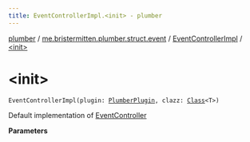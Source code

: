 ```yaml
---
title: EventControllerImpl.<init> - plumber
---
```


[plumber](../../index.html) / [me.bristermitten.plumber.struct.event](../index.html) / [EventControllerImpl](index.html) / [&lt;init&gt;](./-init-.html)

# &lt;init&gt;

`EventControllerImpl(plugin: `[`PlumberPlugin`](../../me.bristermitten.plumber/-plumber-plugin/index.html)`, clazz: `[`Class`](https://docs.oracle.com/javase/6/docs/api/java/lang/Class.html)`<T>)`

Default implementation of [EventController](../-event-controller/index.html)

**Parameters**

